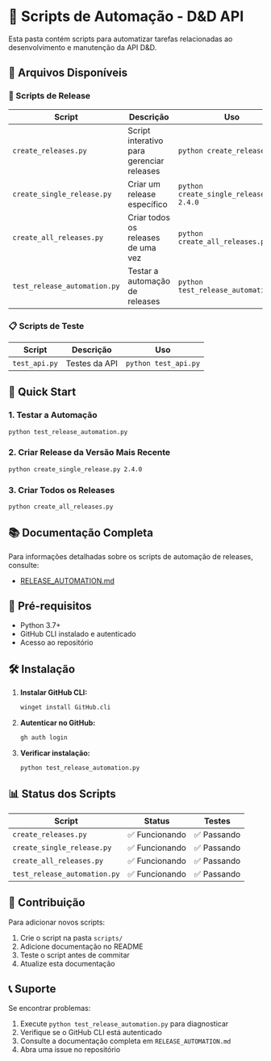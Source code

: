 # 🤖 Scripts de Automação - D&D API

Esta pasta contém scripts para automatizar tarefas relacionadas ao desenvolvimento e manutenção da API D&D.

## 📁 Arquivos Disponíveis

### 🚀 Scripts de Release

| Script                       | Descrição                                 | Uso                                     |
| ---------------------------- | ----------------------------------------- | --------------------------------------- |
| `create_releases.py`         | Script interativo para gerenciar releases | `python create_releases.py`             |
| `create_single_release.py`   | Criar um release específico               | `python create_single_release.py 2.4.0` |
| `create_all_releases.py`     | Criar todos os releases de uma vez        | `python create_all_releases.py`         |
| `test_release_automation.py` | Testar a automação de releases            | `python test_release_automation.py`     |

### 📋 Scripts de Teste

| Script        | Descrição     | Uso                  |
| ------------- | ------------- | -------------------- |
| `test_api.py` | Testes da API | `python test_api.py` |

## 🚀 Quick Start

### 1. Testar a Automação

```bash
python test_release_automation.py
```

### 2. Criar Release da Versão Mais Recente

```bash
python create_single_release.py 2.4.0
```

### 3. Criar Todos os Releases

```bash
python create_all_releases.py
```

## 📚 Documentação Completa

Para informações detalhadas sobre os scripts de automação de releases, consulte:

- [RELEASE_AUTOMATION.md](../RELEASE_AUTOMATION.md)

## 🔧 Pré-requisitos

- Python 3.7+
- GitHub CLI instalado e autenticado
- Acesso ao repositório

## 🛠️ Instalação

1. **Instalar GitHub CLI:**

   ```bash
   winget install GitHub.cli
   ```

2. **Autenticar no GitHub:**

   ```bash
   gh auth login
   ```

3. **Verificar instalação:**
   ```bash
   python test_release_automation.py
   ```

## 📊 Status dos Scripts

| Script                       | Status         | Testes      |
| ---------------------------- | -------------- | ----------- |
| `create_releases.py`         | ✅ Funcionando | ✅ Passando |
| `create_single_release.py`   | ✅ Funcionando | ✅ Passando |
| `create_all_releases.py`     | ✅ Funcionando | ✅ Passando |
| `test_release_automation.py` | ✅ Funcionando | ✅ Passando |

## 🤝 Contribuição

Para adicionar novos scripts:

1. Crie o script na pasta `scripts/`
2. Adicione documentação no README
3. Teste o script antes de commitar
4. Atualize esta documentação

## 📞 Suporte

Se encontrar problemas:

1. Execute `python test_release_automation.py` para diagnosticar
2. Verifique se o GitHub CLI está autenticado
3. Consulte a documentação completa em `RELEASE_AUTOMATION.md`
4. Abra uma issue no repositório

